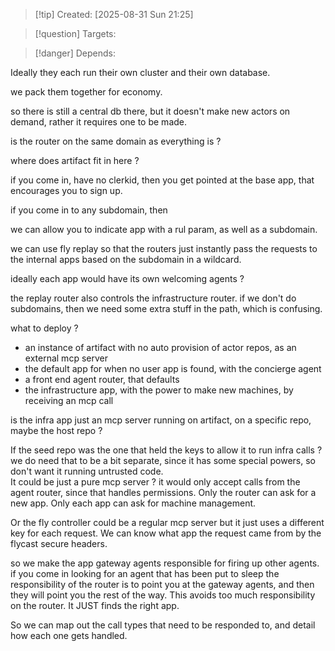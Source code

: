 
>[!tip] Created: [2025-08-31 Sun 21:25]

>[!question] Targets: 

>[!danger] Depends: 

Ideally they each run their own cluster and their own database.

we pack them together for economy.

so there is still a central db there, but it doesn't make new actors on demand, rather it requires one to be made.

is the router on the same domain as everything is ?

where does artifact fit in here ?

if you come in, have no clerkid, then you get pointed at the base app, that encourages you to sign up.

if you come in to any subdomain, then

we can allow you to indicate app with a rul param, as well as a subdomain.

we can use fly replay so that the routers just instantly pass the requests to the internal apps based on the subdomain in a wildcard.

ideally each app would have its own welcoming agents ?

the replay router also controls the infrastructure router.
if we don't do subdomains, then we need some extra stuff in the path, which is confusing.

what to deploy ?

- an instance of artifact with no auto provision of actor repos, as an external mcp server
- the default app for when no user app is found, with the concierge agent
- a front end agent router, that defaults
- the infrastructure app, with the power to make new machines, by receiving an mcp call


is the infra app just an mcp server running on artifact, on a specific repo, maybe the host repo ?

If the seed repo was the one that held the keys to allow it to run infra calls ?
we do need that to be a bit separate, since it has some special powers, so don't want it running untrusted code.  
It could be just a pure mcp server ? it would only accept calls from the agent router, since that handles permissions.
Only the router can ask for a new app.
Only each app can ask for machine management.

Or the fly controller could be a regular mcp server but it just uses a different key for each request.
We can know what app the request came from by the flycast secure headers.

so we make the app gateway agents responsible for firing up other agents.
if you come in looking for an agent that has been put to sleep
the responsibility of the router is to point you at the gateway agents, and then they will point you the rest of the way.  This avoids too much responsibility on the router.  It JUST finds the right app.

So we can map out the call types that need to be responded to, and detail how each one gets handled.